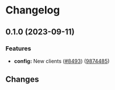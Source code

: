 # Changelog

## 0.1.0 (2023-09-11)


### Features

* **config:** New clients ([#8493](https://github.com/googleapis/google-cloud-go/issues/8493)) ([9874485](https://github.com/googleapis/google-cloud-go/commit/9874485f0ac1f47139c903bfee4f57c64c3149d4))

## Changes
